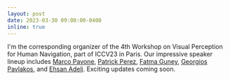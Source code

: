 ```yaml
---
layout: post
date: 2023-03-30 09:00:00-0400
inline: true
---
```


I'm the corresponding organizer of the 4th Workshop on Visual Perception for Human Navigation, part of ICCV23 in Paris. Our impressive speaker lineup includes [Marco Pavone](https://profiles.stanford.edu/marco-pavone), [Patrick Perez](https://ptrckprz.github.io/), [Fatma Guney](https://mysite.ku.edu.tr/fguney/), [Georgios Pavlakos](https://geopavlakos.github.io/), and [Ehsan Adeli](https://stanford.edu/~eadeli/). Exciting updates coming soon.